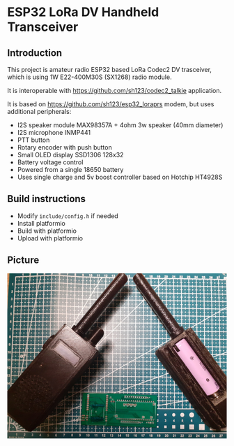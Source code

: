 # ESP32 LoRa DV Handheld Transceiver 

## Introduction
This project is amateur radio ESP32 based LoRa Codec2 DV trasceiver, which is using 1W E22-400M30S (SX1268) radio module.

It is interoperable with https://github.com/sh123/codec2_talkie application.

It is based on https://github.com/sh123/esp32_loraprs modem, but uses additional peripherals:
- I2S speaker module MAX98357A + 4ohm 3w speaker (40mm diameter)
- I2S microphone INMP441
- PTT button
- Rotary encoder with push button
- Small OLED display SSD1306 128x32
- Battery voltage control
- Powered from a single 18650 battery
- Uses single charge and 5v boost controller based on Hotchip HT4928S

## Build instructions
- Modify `include/config.h` if needed
- Install platformio
- Build with platformio
- Upload with platformio

## Picture
![Device](extras/images/device.png)
